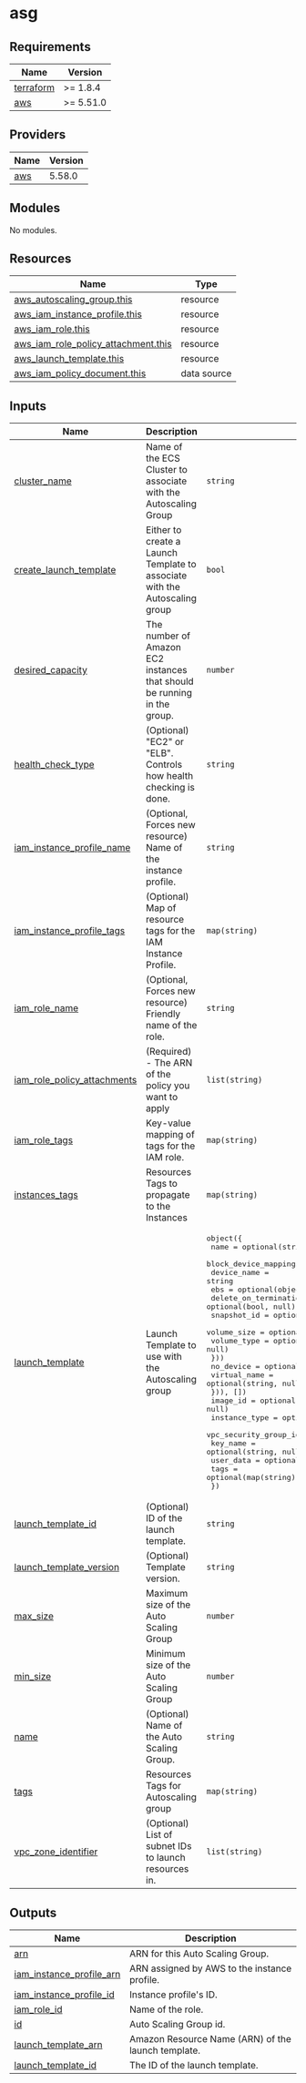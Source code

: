 <!-- BEGIN_TF_DOCS -->
# asg

## Requirements

| Name | Version |
|------|---------|
| <a name="requirement_terraform"></a> [terraform](#requirement\_terraform) | >=  1.8.4 |
| <a name="requirement_aws"></a> [aws](#requirement\_aws) | >= 5.51.0 |

## Providers

| Name | Version |
|------|---------|
| <a name="provider_aws"></a> [aws](#provider\_aws) | 5.58.0 |

## Modules

No modules.

## Resources

| Name | Type |
|------|------|
| [aws_autoscaling_group.this](https://registry.terraform.io/providers/hashicorp/aws/latest/docs/resources/autoscaling_group) | resource |
| [aws_iam_instance_profile.this](https://registry.terraform.io/providers/hashicorp/aws/latest/docs/resources/iam_instance_profile) | resource |
| [aws_iam_role.this](https://registry.terraform.io/providers/hashicorp/aws/latest/docs/resources/iam_role) | resource |
| [aws_iam_role_policy_attachment.this](https://registry.terraform.io/providers/hashicorp/aws/latest/docs/resources/iam_role_policy_attachment) | resource |
| [aws_launch_template.this](https://registry.terraform.io/providers/hashicorp/aws/latest/docs/resources/launch_template) | resource |
| [aws_iam_policy_document.this](https://registry.terraform.io/providers/hashicorp/aws/latest/docs/data-sources/iam_policy_document) | data source |

## Inputs

| Name | Description | Type | Default | Required |
|------|-------------|------|---------|:--------:|
| <a name="input_cluster_name"></a> [cluster\_name](#input\_cluster\_name) | Name of the ECS Cluster to associate with the Autoscaling Group | `string` | n/a | yes |
| <a name="input_create_launch_template"></a> [create\_launch\_template](#input\_create\_launch\_template) | Either to create a Launch Template to associate with the Autoscaling group | `bool` | `true` | no |
| <a name="input_desired_capacity"></a> [desired\_capacity](#input\_desired\_capacity) | The number of Amazon EC2 instances that should be running in the group. | `number` | n/a | yes |
| <a name="input_health_check_type"></a> [health\_check\_type](#input\_health\_check\_type) | (Optional) "EC2" or "ELB". Controls how health checking is done. | `string` | `"EC2"` | no |
| <a name="input_iam_instance_profile_name"></a> [iam\_instance\_profile\_name](#input\_iam\_instance\_profile\_name) | (Optional, Forces new resource) Name of the instance profile. | `string` | `null` | no |
| <a name="input_iam_instance_profile_tags"></a> [iam\_instance\_profile\_tags](#input\_iam\_instance\_profile\_tags) | (Optional) Map of resource tags for the IAM Instance Profile. | `map(string)` | `{}` | no |
| <a name="input_iam_role_name"></a> [iam\_role\_name](#input\_iam\_role\_name) | (Optional, Forces new resource) Friendly name of the role. | `string` | `null` | no |
| <a name="input_iam_role_policy_attachments"></a> [iam\_role\_policy\_attachments](#input\_iam\_role\_policy\_attachments) | (Required) - The ARN of the policy you want to apply | `list(string)` | <pre>[<br>  "arn:aws:iam::aws:policy/service-role/AmazonEC2ContainerServiceforEC2Role"<br>]</pre> | no |
| <a name="input_iam_role_tags"></a> [iam\_role\_tags](#input\_iam\_role\_tags) | Key-value mapping of tags for the IAM role. | `map(string)` | `{}` | no |
| <a name="input_instances_tags"></a> [instances\_tags](#input\_instances\_tags) | Resources Tags to propagate to the Instances | `map(string)` | `{}` | no |
| <a name="input_launch_template"></a> [launch\_template](#input\_launch\_template) | Launch Template to use with the Autoscaling group | <pre>object({<br>    name = optional(string, null)<br>    block_device_mappings = optional(list(object({<br>      device_name = string<br>      ebs = optional(object({<br>        delete_on_termination = optional(bool, null)<br>        snapshot_id           = optional(string, null)<br>        volume_size           = optional(number, null)<br>        volume_type           = optional(string, null)<br>      }))<br>      no_device    = optional(any, null)<br>      virtual_name = optional(string, null)<br>    })), [])<br>    image_id               = optional(string, null)<br>    instance_type          = optional(string, null)<br>    vpc_security_group_ids = optional(list(string), [])<br>    key_name               = optional(string, null)<br>    user_data              = optional(string, null)<br>    tags                   = optional(map(string), {})<br>  })</pre> | `{}` | no |
| <a name="input_launch_template_id"></a> [launch\_template\_id](#input\_launch\_template\_id) | (Optional) ID of the launch template. | `string` | `null` | no |
| <a name="input_launch_template_version"></a> [launch\_template\_version](#input\_launch\_template\_version) | (Optional) Template version. | `string` | `"$Latest"` | no |
| <a name="input_max_size"></a> [max\_size](#input\_max\_size) | Maximum size of the Auto Scaling Group | `number` | n/a | yes |
| <a name="input_min_size"></a> [min\_size](#input\_min\_size) | Minimum size of the Auto Scaling Group | `number` | n/a | yes |
| <a name="input_name"></a> [name](#input\_name) | (Optional) Name of the Auto Scaling Group. | `string` | `null` | no |
| <a name="input_tags"></a> [tags](#input\_tags) | Resources Tags for Autoscaling group | `map(string)` | `{}` | no |
| <a name="input_vpc_zone_identifier"></a> [vpc\_zone\_identifier](#input\_vpc\_zone\_identifier) | (Optional) List of subnet IDs to launch resources in. | `list(string)` | `[]` | no |

## Outputs

| Name | Description |
|------|-------------|
| <a name="output_arn"></a> [arn](#output\_arn) | ARN for this Auto Scaling Group. |
| <a name="output_iam_instance_profile_arn"></a> [iam\_instance\_profile\_arn](#output\_iam\_instance\_profile\_arn) | ARN assigned by AWS to the instance profile. |
| <a name="output_iam_instance_profile_id"></a> [iam\_instance\_profile\_id](#output\_iam\_instance\_profile\_id) | Instance profile's ID. |
| <a name="output_iam_role_id"></a> [iam\_role\_id](#output\_iam\_role\_id) | Name of the role. |
| <a name="output_id"></a> [id](#output\_id) | Auto Scaling Group id. |
| <a name="output_launch_template_arn"></a> [launch\_template\_arn](#output\_launch\_template\_arn) | Amazon Resource Name (ARN) of the launch template. |
| <a name="output_launch_template_id"></a> [launch\_template\_id](#output\_launch\_template\_id) | The ID of the launch template. |
<!-- END_TF_DOCS -->
